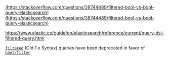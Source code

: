 [https://stackoverflow.com/questions/38744489/filtered-bool-vs-bool-query-elasticsearch](https://stackoverflow.com/questions/38744489/filtered-bool-vs-bool-query-elasticsearch)

https://www.elastic.co/guide/en/elasticsearch/reference/current/query-dsl-filtered-query.html

[`filtered`](https://www.elastic.co/guide/en/elasticsearch/reference/current/query-dsl-filtered-query.html) \(Old 1.x Syntax\) queries have been deprecated in favor of [`bool/filter`](https://www.elastic.co/guide/en/elasticsearch/reference/current/query-dsl-bool-query.html)

